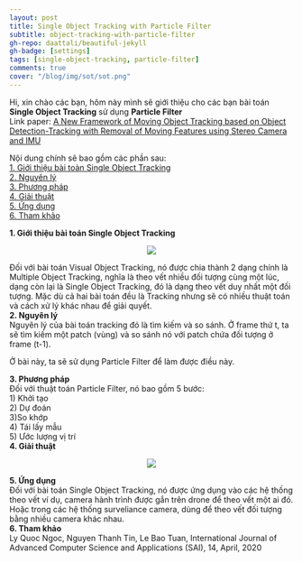 ```yaml
---
layout: post
title: Single Object Tracking with Particle Filter
subtitle: object-tracking-with-particle-filter
gh-repo: daattali/beautiful-jekyll
gh-badge: [settings]
tags: [single-object-tracking, particle-filter]
comments: true
cover: "/blog/img/sot/sot.png"
---
```

Hi, xin chào các bạn, hôm này mình sẽ giới thiệu cho các bạn bài toán <b>Single Object Tracking</b> sử dụng <b>Particle Filter</b><br/>
Link paper: [A New Framework of Moving Object Tracking based on Object Detection-Tracking with Removal of Moving Features using Stereo Camera and IMU](https://thesai.org/Downloads/Volume11No4/Paper_6-A_New_Framework_of_Moving_Object_Tracking.pdf)<br/>
<!-- Link code: [Code](Nope) -->

Nội dung chính sẽ bao gồm các phần sau:<br/>
<a href="#1. Giới thiệu bài toán Single Object Tracking">1. Giới thiệu bài toàn Single Object Tracking</a> <br/>
<a href="#2. Nguyên lý">2. Nguyên lý</a> <br/>
<a href="#3. Phương pháp">3. Phương pháp</a> <br/>
<a href="#4. Giải thuật">4. Giải thuật</a> <br/>
<a href="#5. Ứng dụng">5. Ứng dụng</a> <br/>
<a href="#6. Tham khảo">6. Tham khảo</a> <br/>

<section id="1. Giới thiệu bài toán Single Object Tracking">
<b>1. Giới thiệu bài toán Single Object Tracking</b>
</section>
<p align="center">
  <img src="/blog/img/sot/sot.png">
</p>
Đối với bài toán Visual Object Tracking, nó được chia thành 2 dạng chính là Multiple Object Tracking, nghĩa là theo vết nhiều đối tượng cùng một lúc, dạng còn lại là Single Object Tracking, đó là dạng theo vết duy nhất một đối tượng. Mặc dù cả hai bài toán đều là Tracking nhưng sẽ có nhiều thuật toán và cách xử lý khác nhau để giải quyết.

<section id="2. Nguyên lý">
<b>2. Nguyên lý</b>
</section>
Nguyên lý của bài toán tracking đó là tìm kiếm và so sánh. Ở frame thứ t, ta sẽ tìm kiếm một patch (vùng) và so sánh nó với patch chứa đối tượng ở frame (t-1).

Ở bài này, ta sẽ sử dụng Particle Filter để làm được điều này.

<section id="3. Phương pháp">
<b>3. Phương pháp</b>
</section>
Đối với thuật toán Particle Filter, nó bao gồm 5 bước: <br/>
1) Khởi tạo<br/>
2) Dự đoán<br/>
3)So khớp<br/>
4) Tái lấy mẫu<br/>
5) Ước lượng vị trí<br/>


<section id="4. Giải thuật">
<b>4. Giải thuật</b>
</section>
<p align="center">
  <img src="/blog/img/sot/algorithm.png">
</p>

<section id="5. Ứng dụng">
<b>5. Ứng dụng</b>
</section>
Đối với bài toán Single Object Tracking, nó được ứng dụng vào các hệ thống theo vết ví dụ, camera hành trình được gắn trên drone để theo vết một ai đó. Hoặc trong các hệ thống surveliance camera, dùng để theo vết đối tượng bằng nhiều camera khác nhau.


<section id="6. Tham khảo">
<b>6. Tham khảo</b>
</section>
Ly Quoc Ngoc, Nguyen Thanh Tin, Le Bao Tuan, International Journal of Advanced Computer Science and Applications (SAI), 14, April, 2020